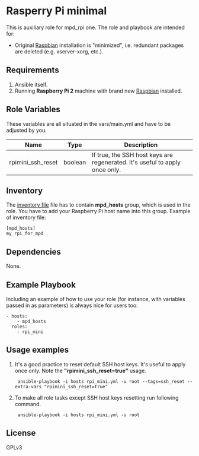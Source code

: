 Rasperry Pi minimal
===================

This is auxiliary role for mpd_rpi one.
The role and playbook are intended for:
 
* Original [Raspbian](https://www.raspberrypi.org/downloads/raspbian/) installation is "minimized", i.e. redundant packages are deleted (e.g. xserver-xorg, etc.).

Requirements
------------

1. Ansible itself.
1. Running __Raspberry Pi 2__ machine with brand new [Raspbian](https://www.raspberrypi.org/downloads/raspbian/) installed.  

Role Variables
--------------

These variables are all situated in the vars/main.yml and have to be adjusted by you.

|Name                   | Type   | Description                                                                |
|-----------------------|--------|----------------------------------------------------------------------------|
|rpimini_ssh_reset      |boolean | If true, the SSH host keys are regenerated. It's useful to apply once only.|

Inventory
---------
The [inventory file](http://docs.ansible.com/ansible/intro_inventory.html) file has to
contain __mpd_hosts__ group, which is
used in the role. 
You have to add your Raspberry Pi host name into this group. 
Example of inventory file:
    
    [mpd_hosts]
    my_rpi_for_mpd

Dependencies
------------

None.

Example Playbook
----------------

Including an example of how to use your role (for instance, with variables passed in as parameters) is always nice for users too:

    - hosts:
        - mpd_hosts
      roles:
        - rpi_mini

Usage examples
--------------

1. It's a good practice to reset default SSH host keys. It's useful to apply once only.
   Note the __"rpimini_ssh_reset=true"__ usage.

        ansible-playbook -i hosts rpi_mini.yml -u root --tags=ssh_reset --extra-vars "rpimini_ssh_reset=true" 

1. To make all role tasks except SSH host keys resetting run following command.

        ansible-playbook -i hosts rpi_mini.yml -u root 

License
-------

GPLv3
